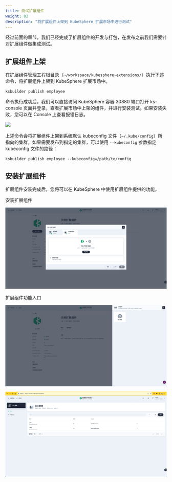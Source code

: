 ```yaml
---
title: 测试扩展组件
weight: 02
description: "将扩展组件上架到 KubeSphere 扩展市场中进行测试"
---
```


经过前面的章节，我们已经完成了扩展组件的开发与打包，在发布之前我们需要针对扩展组件做集成测试。

## 扩展组件上架

在扩展组件管理工程根目录（`~/workspace/kubesphere-extensions/`）执行下述命令，将扩展组件上架到 KubeSphere 扩展市场中。

```shell
ksbuilder publish employee
```

命令执行成功后，我们可以直接访问 KubeSphere 容器 30880 端口打开 ks-console 页面并登录，查看扩展市场中上架的组件，并进行安装测试。如果安装失败，您可以在 Console 上查看报错日志。

![](./kubesphere-extension-employee-1.pngg)

上述命令会将扩展组件上架到系统默认 kubeconfig 文件（`~/.kube/config`）所指向的集群，如果需要发布到指定的集群，可以使用 `--kubeconfig` 参数指定 kubeconfig 文件的路径：

```shell
ksbuilder publish employee --kubeconfig=/path/to/config
```

## 安装扩展组件

扩展组件安装完成后，您将可以在 KubeSphere 中使用扩展组件提供的功能。

安装扩展组件

![](./kubesphere-extension-employee-2.png)

扩展组件功能入口

![](./kubesphere-extension-employee-3.png)


![](./kubesphere-extension-employee-4.png)

